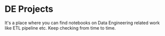 # DE Projects

It's a place where you can find notebooks on Data Engineering related work like ETL pipeline etc. Keep checking from time to time.
